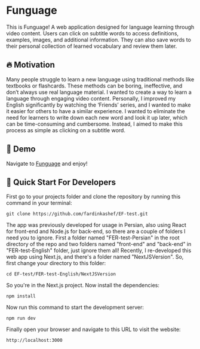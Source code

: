 # Funguage

This is Funguage! A web application designed for language learning through video content. Users can click on subtitle words to access definitions, examples, images, and additional information. They can also save words to their personal collection of learned vocabulary and review them later.

## 🔥 Motivation

Many people struggle to learn a new language using traditional methods like textbooks or flashcards. These methods can be boring, ineffective, and don’t always use real language material. I wanted to create a way to learn a language through engaging video content. Personally, I improved my English significantly by watching the ‘Friends’ series, and I wanted to make it easier for others to have a similar experience. I wanted to eliminate the need for learners to write down each new word and look it up later, which can be time-consuming and cumbersome. Instead, I aimed to make this process as simple as clicking on a subtitle word.

## 👀 Demo

Navigate to [Funguage](https://funguage.onrender.com/) and enjoy!

## 🚀 Quick Start For Developers

First go to your projects folder and clone the repository by running this command in your terminal:

```
git clone https://github.com/fardinkashef/EF-test.git
```

The app was previously developed for usage in Persian, also using React for front-end and Node.js for back-end, so there are a couple of folders I need you to ignore. First a folder named "FER-test-Persian" in the root directory of the repo and two folders named "front-end" and "back-end" in "FER-test-English" folder, just ignore them all! Recently, I re-developed this web app using Next.js, and there's a folder named "NextJSVersion". So, first change your directory to this folder:

```
cd EF-test/FER-test-English/NextJSVersion
```

So you're in the Next.js project. Now install the dependencies:

```
npm install
```

Now run this command to start the development server:

```
npm run dev
```

Finally open your browser and navigate to this URL to visit the website:

```
http://localhost:3000
```
